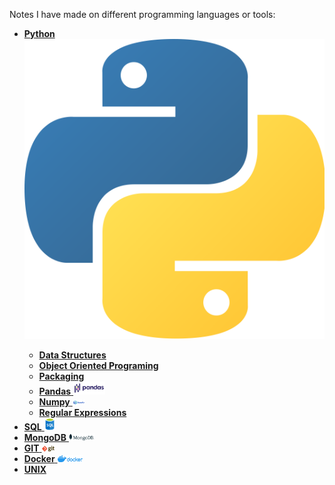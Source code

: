 

Notes I have made on different programming languages or tools:

<p>
<ul>
    <a href="https://github.com/sergijoan22/notes/blob/main/notes/python.pdf"><li><b>Python</b> <img src="https://github.com/sergijoan22/sergijoan22/blob/main/pictures/python.png?raw=true" alt="python" style="zoom:2% width="4%"></li></a>
        <ul>
        <a href="https://github.com/sergijoan22/notes/blob/main/notes/python_data_structures.md"><li><b>Data Structures</b></li></a>
            <a href="https://github.com/sergijoan22/notes/blob/main/notes/python_oop.md"><li><b>Object Oriented Programing</b></li></a> 
                    <a href="https://github.com/sergijoan22/notes/blob/main/notes/python_packaging.md"><li><b>Packaging</b></li></a>  
                    <a href="https://github.com/sergijoan22/notes/blob/main/notes/python_pandas.md"><li><b>Pandas</b> <img src="https://github.com/sergijoan22/sergijoan22/blob/main/pictures/pandas.png?raw=true" alt="pandas" style="zoom:5%;"></li></a>  
            <a href="https://github.com/sergijoan22/notes/blob/main/notes/python_numpy.md"><li><b>Numpy</b> <img src="https://github.com/sergijoan22/sergijoan22/blob/main/pictures/numpy.png?raw=true" alt="numpy" style="zoom:2%;"></li></a>
                                <a href="https://github.com/sergijoan22/notes/blob/main/notes/python_regex.md"><li><b>Regular Expressions</b></li></a> 
        </ul>
    <a href="https://github.com/sergijoan22/notes/blob/main/notes/t_sql.md"><li><b>SQL</b> <img src="https://github.com/sergijoan22/sergijoan22/blob/main/pictures/sql.png?raw=true" alt="sql" style="zoom:2%;"></li></a>
        <a href="https://github.com/sergijoan22/notes/blob/main/notes/mongodb.md"><li><b>MongoDB</b> <img src="https://github.com/sergijoan22/sergijoan22/blob/main/pictures/mongodb.png?raw=true" alt="mongodb" style="zoom:4%;"></li></a>
        <a href="https://github.com/sergijoan22/notes/blob/main/notes/git.md"><li><b>GIT</b> <img src="https://github.com/sergijoan22/sergijoan22/blob/main/pictures/git.png?raw=true" alt="git" style="zoom:2%;"></li></a>
    <a href="https://github.com/sergijoan22/notes/blob/main/notes/docker.md"><li><b>Docker</b> <img src="https://github.com/sergijoan22/sergijoan22/blob/main/pictures/docker.png?raw=true" alt="docker" style="zoom:4%;"></li></a>
<a href="https://github.com/sergijoan22/notes/blob/main/notes/unix.md"><li><b>UNIX</b></li></a>
</ul>
</p>
